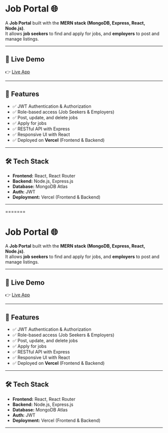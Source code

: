 # Job Portal 🌐

A **Job Portal** built with the **MERN stack (MongoDB, Express, React, Node.js)**.  
It allows **job seekers** to find and apply for jobs, and **employers** to post and manage listings.

---

## 🚀 Live Demo

👉 [Live App](https://jobportal-frontend-sigma.vercel.app/)

---

## 📌 Features

- ✅ JWT Authentication & Authorization
- ✅ Role-based access (Job Seekers & Employers)
- ✅ Post, update, and delete jobs
- ✅ Apply for jobs
- ✅ RESTful API with Express
- ✅ Responsive UI with React
- ✅ Deployed on **Vercel** (Frontend & Backend)

---

## 🛠️ Tech Stack

- **Frontend:** React, React Router
- **Backend:** Node.js, Express.js
- **Database:** MongoDB Atlas
- **Auth:** JWT
- **Deployment:** Vercel (Frontend & Backend)

---
=======
# Job Portal 🌐

A **Job Portal** built with the **MERN stack (MongoDB, Express, React, Node.js)**.  
It allows **job seekers** to find and apply for jobs, and **employers** to post and manage listings.

---

## 🚀 Live Demo

👉 [Live App](https://jobportal-frontend-sigma.vercel.app/)

---

## 📌 Features

- ✅ JWT Authentication & Authorization
- ✅ Role-based access (Job Seekers & Employers)
- ✅ Post, update, and delete jobs
- ✅ Apply for jobs
- ✅ RESTful API with Express
- ✅ Responsive UI with React
- ✅ Deployed on **Vercel** (Frontend & Backend)

---

## 🛠️ Tech Stack

- **Frontend:** React, React Router
- **Backend:** Node.js, Express.js
- **Database:** MongoDB Atlas
- **Auth:** JWT
- **Deployment:** Vercel (Frontend & Backend)

---

